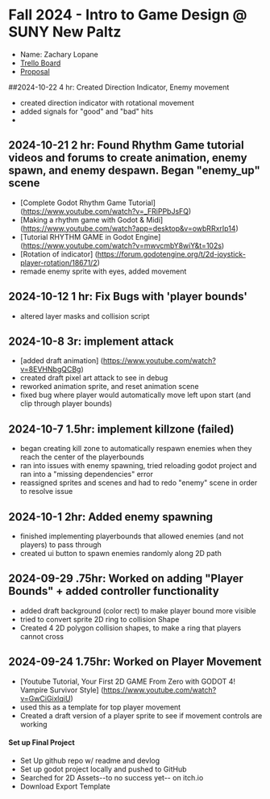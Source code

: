 # Fall 2024 - Intro to Game Design @ SUNY New Paltz
* Name: Zachary Lopane
* [Trello Board](https://trello.com/b/mR0VP2jR/final-project-todo)
* [Proposal](https://github.com/Zzazzh/FinalProjectCPS293/blob/main/Proposal.pdf)

##2024-10-22 4 hr: Created Direction Indicator, Enemy movement
* created direction indicator with rotational movement
* added signals for "good" and "bad" hits
* 

## 2024-10-21 2 hr: Found Rhythm Game tutorial videos and forums to create animation, enemy spawn, and enemy despawn. Began "enemy_up" scene
* [Complete Godot Rhythm Game Tutorial] (https://www.youtube.com/watch?v=_FRiPPbJsFQ)
* [Making a rhythm game with Godot & Midi] (https://www.youtube.com/watch?app=desktop&v=owbRRxrIp14)
* [Tutorial RHYTHM GAME in Godot Engine] (https://www.youtube.com/watch?v=mwvcmbY8wiY&t=102s)
* [Rotation of indicator] (https://forum.godotengine.org/t/2d-joystick-player-rotation/18671/2)
* remade enemy sprite with eyes, added movement

## 2024-10-12 1 hr: Fix Bugs with 'player bounds'
* altered layer masks and collision script 

## 2024-10-8 3r: implement attack
* [added draft animation] (https://www.youtube.com/watch?v=8EVHNbgQCBg)
* created draft pixel art attack to see in debug
* reworked animation sprite, and reset animation scene
* fixed bug where player would automatically move left upon start (and clip through player bounds)

## 2024-10-7 1.5hr: implement killzone (failed)
* began creating kill zone to automatically respawn enemies when they reach the center of the playerbounds
* ran into issues with enemy spawning, tried reloading godot project and ran into a "missing dependencies" error
* reassigned sprites and scenes and had to redo "enemy" scene in order to resolve issue

## 2024-10-1 2hr: Added enemy spawning
* finished implementing playerbounds that allowed enemies (and not players) to pass through
* created ui button to spawn enemies randomly along 2D path

## 2024-09-29 .75hr: Worked on adding "Player Bounds" + added controller functionality
* added draft background (color rect) to make player bound more visible
* tried to convert sprite 2D ring to collision Shape
* Created 4 2D polygon collision shapes, to make a ring that players cannot cross

## 2024-09-24 1.75hr: Worked on Player Movement
* [Youtube Tutorial, Your First 2D GAME From Zero with GODOT 4! Vampire Survivor Style] (https://www.youtube.com/watch?v=GwCiGixlqiU)
* used this as a template for top player movement 
* Created a draft version of a player sprite to see if movement controls are working
#### Set up Final Project
* Set Up github repo w/ readme and devlog
* Set up godot project locally and pushed to GitHub 
* Searched for 2D Assets--to no success yet-- on itch.io
* Download Export Template





